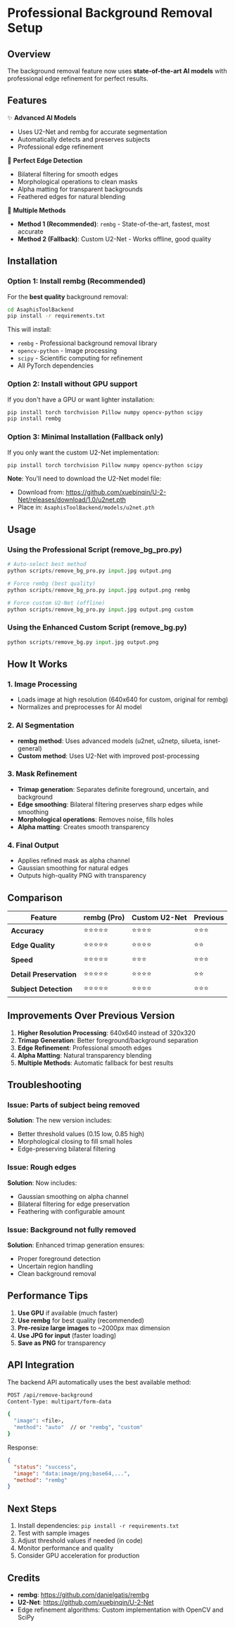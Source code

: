 # Professional Background Removal Setup

## Overview

The background removal feature now uses **state-of-the-art AI models** with professional edge refinement for perfect results.

## Features

✨ **Advanced AI Models**
- Uses U2-Net and rembg for accurate segmentation
- Automatically detects and preserves subjects
- Professional edge refinement

🎯 **Perfect Edge Detection**
- Bilateral filtering for smooth edges
- Morphological operations to clean masks
- Alpha matting for transparent backgrounds
- Feathered edges for natural blending

🚀 **Multiple Methods**
- **Method 1 (Recommended)**: `rembg` - State-of-the-art, fastest, most accurate
- **Method 2 (Fallback)**: Custom U2-Net - Works offline, good quality

## Installation

### Option 1: Install rembg (Recommended)

For the **best quality** background removal:

```bash
cd AsaphisToolBackend
pip install -r requirements.txt
```

This will install:
- `rembg` - Professional background removal library
- `opencv-python` - Image processing
- `scipy` - Scientific computing for refinement
- All PyTorch dependencies

### Option 2: Install without GPU support

If you don't have a GPU or want lighter installation:

```bash
pip install torch torchvision Pillow numpy opencv-python scipy
pip install rembg
```

### Option 3: Minimal Installation (Fallback only)

If you only want the custom U2-Net implementation:

```bash
pip install torch torchvision Pillow numpy opencv-python scipy
```

**Note**: You'll need to download the U2-Net model file:
- Download from: https://github.com/xuebinqin/U-2-Net/releases/download/1.0/u2net.pth
- Place in: `AsaphisToolBackend/models/u2net.pth`

## Usage

### Using the Professional Script (remove_bg_pro.py)

```python
# Auto-select best method
python scripts/remove_bg_pro.py input.jpg output.png

# Force rembg (best quality)
python scripts/remove_bg_pro.py input.jpg output.png rembg

# Force custom U2-Net (offline)
python scripts/remove_bg_pro.py input.jpg output.png custom
```

### Using the Enhanced Custom Script (remove_bg.py)

```python
python scripts/remove_bg.py input.jpg output.png
```

## How It Works

### 1. Image Processing
- Loads image at high resolution (640x640 for custom, original for rembg)
- Normalizes and preprocesses for AI model

### 2. AI Segmentation
- **rembg method**: Uses advanced models (u2net, u2netp, silueta, isnet-general)
- **Custom method**: Uses U2-Net with improved post-processing

### 3. Mask Refinement
- **Trimap generation**: Separates definite foreground, uncertain, and background
- **Edge smoothing**: Bilateral filtering preserves sharp edges while smoothing
- **Morphological operations**: Removes noise, fills holes
- **Alpha matting**: Creates smooth transparency

### 4. Final Output
- Applies refined mask as alpha channel
- Gaussian smoothing for natural edges
- Outputs high-quality PNG with transparency

## Comparison

| Feature | rembg (Pro) | Custom U2-Net | Previous |
|---------|-------------|---------------|----------|
| **Accuracy** | ⭐⭐⭐⭐⭐ | ⭐⭐⭐⭐ | ⭐⭐⭐ |
| **Edge Quality** | ⭐⭐⭐⭐⭐ | ⭐⭐⭐⭐ | ⭐⭐ |
| **Speed** | ⭐⭐⭐⭐⭐ | ⭐⭐⭐ | ⭐⭐⭐ |
| **Detail Preservation** | ⭐⭐⭐⭐⭐ | ⭐⭐⭐⭐ | ⭐⭐ |
| **Subject Detection** | ⭐⭐⭐⭐⭐ | ⭐⭐⭐⭐ | ⭐⭐⭐ |

## Improvements Over Previous Version

1. **Higher Resolution Processing**: 640x640 instead of 320x320
2. **Trimap Generation**: Better foreground/background separation
3. **Edge Refinement**: Professional smooth edges
4. **Alpha Matting**: Natural transparency blending
5. **Multiple Methods**: Automatic fallback for best results

## Troubleshooting

### Issue: Parts of subject being removed

**Solution**: The new version includes:
- Better threshold values (0.15 low, 0.85 high)
- Morphological closing to fill small holes
- Edge-preserving bilateral filtering

### Issue: Rough edges

**Solution**: Now includes:
- Gaussian smoothing on alpha channel
- Bilateral filtering for edge preservation
- Feathering with configurable amount

### Issue: Background not fully removed

**Solution**: Enhanced trimap generation ensures:
- Proper foreground detection
- Uncertain region handling
- Clean background removal

## Performance Tips

1. **Use GPU** if available (much faster)
2. **Use rembg** for best quality (recommended)
3. **Pre-resize large images** to ~2000px max dimension
4. **Use JPG for input** (faster loading)
5. **Save as PNG** for transparency

## API Integration

The backend API automatically uses the best available method:

```bash
POST /api/remove-background
Content-Type: multipart/form-data

{
  "image": <file>,
  "method": "auto"  // or "rembg", "custom"
}
```

Response:
```json
{
  "status": "success",
  "image": "data:image/png;base64,...",
  "method": "rembg"
}
```

## Next Steps

1. Install dependencies: `pip install -r requirements.txt`
2. Test with sample images
3. Adjust threshold values if needed (in code)
4. Monitor performance and quality
5. Consider GPU acceleration for production

## Credits

- **rembg**: https://github.com/danielgatis/rembg
- **U2-Net**: https://github.com/xuebinqin/U-2-Net
- Edge refinement algorithms: Custom implementation with OpenCV and SciPy
